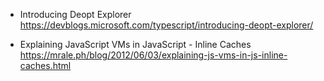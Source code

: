 

* Introducing Deopt Explorer
https://devblogs.microsoft.com/typescript/introducing-deopt-explorer/

* Explaining JavaScript VMs in JavaScript - Inline Caches
https://mrale.ph/blog/2012/06/03/explaining-js-vms-in-js-inline-caches.html
